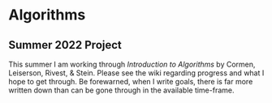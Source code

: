 # Algorithms
## Summer 2022 Project

This summer I am working through *Introduction to Algorithms* by Cormen, Leiserson, Rivest, \& Stein. Please see the wiki regarding progress and what I hope to get through. Be forewarned, when I write goals, there is far more written down than can be gone through in the available time-frame.
